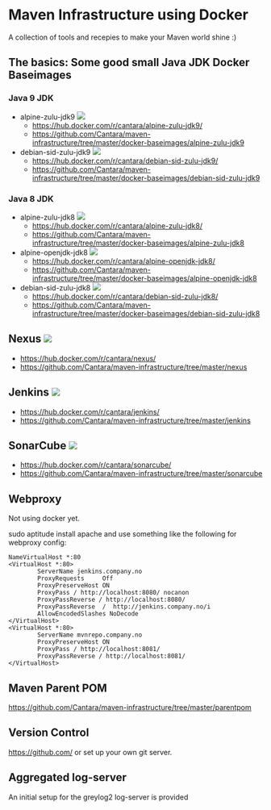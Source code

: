 # Maven Infrastructure using Docker

A collection of tools and recepies to make your Maven world shine :)

## The basics:  Some good small Java JDK Docker Baseimages

### Java 9 JDK
* alpine-zulu-jdk9 [![](https://images.microbadger.com/badges/image/cantara/alpine-zulu-jdk9.svg)](https://microbadger.com/images/cantara/alpine-zulu-jdk9 "Get your own image badge on microbadger.com")
  * https://hub.docker.com/r/cantara/alpine-zulu-jdk9/
  * https://github.com/Cantara/maven-infrastructure/tree/master/docker-baseimages/alpine-zulu-jdk9
* debian-sid-zulu-jdk9 [![](https://images.microbadger.com/badges/image/cantara/debian-sid-zulu-jdk9.svg)](https://microbadger.com/images/cantara/debian-sid-zulu-jdk9 "Get your own image badge on microbadger.com")
  * https://hub.docker.com/r/cantara/debian-sid-zulu-jdk9/
  * https://github.com/Cantara/maven-infrastructure/tree/master/docker-baseimages/debian-sid-zulu-jdk9

### Java 8 JDK
* alpine-zulu-jdk8 [![](https://images.microbadger.com/badges/image/cantara/alpine-zulu-jdk8.svg)](https://microbadger.com/images/cantara/alpine-zulu-jdk8 "Get your own image badge on microbadger.com")
  * https://hub.docker.com/r/cantara/alpine-zulu-jdk8/
  * https://github.com/Cantara/maven-infrastructure/tree/master/docker-baseimages/alpine-zulu-jdk8
* alpine-openjdk-jdk8 [![](https://images.microbadger.com/badges/image/cantara/alpine-openjdk-jdk8.svg)](https://microbadger.com/images/cantara/alpine-openjdk-jdk8 "Get your own image badge on microbadger.com") 
  * https://hub.docker.com/r/cantara/alpine-openjdk-jdk8/
  * https://github.com/Cantara/maven-infrastructure/tree/master/docker-baseimages/alpine-openjdk-jdk8
* debian-sid-zulu-jdk8 [![](https://images.microbadger.com/badges/image/cantara/debian-sid-zulu-jdk8.svg)](https://microbadger.com/images/cantara/debian-sid-zulu-jdk8 "Get your own image badge on microbadger.com")
  * https://hub.docker.com/r/cantara/debian-sid-zulu-jdk8/
  * https://github.com/Cantara/maven-infrastructure/tree/master/docker-baseimages/debian-sid-zulu-jdk8



## Nexus [![](https://images.microbadger.com/badges/image/cantara/nexus.svg)](https://microbadger.com/images/cantara/nexus "Get your own image badge on microbadger.com") 
* https://hub.docker.com/r/cantara/nexus/
* https://github.com/Cantara/maven-infrastructure/tree/master/nexus


## Jenkins [![](https://images.microbadger.com/badges/image/cantara/jenkins.svg)](https://microbadger.com/images/cantara/jenkins "Get your own image badge on microbadger.com") 
* https://hub.docker.com/r/cantara/jenkins/ 
* https://github.com/Cantara/maven-infrastructure/tree/master/jenkins

## SonarCube [![](https://images.microbadger.com/badges/image/cantara/sonarcube.svg)](https://microbadger.com/images/cantara/sonarcube "Get your own image badge on microbadger.com") 
* https://hub.docker.com/r/cantara/sonarcube/ 
* https://github.com/Cantara/maven-infrastructure/tree/master/sonarcube

## Webproxy 

Not using docker yet. 

sudo aptitude install apache and use something like the following for webproxy config: 

```
NameVirtualHost *:80
<VirtualHost *:80>
        ServerName jenkins.company.no
        ProxyRequests     Off
        ProxyPreserveHost ON
        ProxyPass / http://localhost:8080/ nocanon
        ProxyPassReverse / http://localhost:8080/
        ProxyPassReverse  /  http://jenkins.company.no/i
        AllowEncodedSlashes NoDecode
</VirtualHost>
<VirtualHost *:80>
        ServerName mvnrepo.company.no
        ProxyPreserveHost ON
        ProxyPass / http://localhost:8081/
        ProxyPassReverse / http://localhost:8081/
</VirtualHost>
```

## Maven Parent POM
https://github.com/Cantara/maven-infrastructure/tree/master/parentpom

## Version Control

https://github.com/ or set up your own git server.


## Aggregated log-server
An initial setup for the greylog2 log-server is provided 


